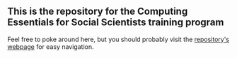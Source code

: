 ## This is the repository for the Computing Essentials for Social Scientists training program

Feel free to poke around here, but you should probably visit the [repository's webpage](https://computing-essentials-for-social-science.github.io/CESS-2018/) for easy navigation.
